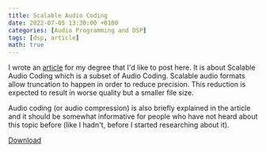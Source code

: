 ```yaml
---
title: Scalable Audio Coding
date: 2022-07-05 13:30:00 +0100
categories: [Audio Programming and DSP]
tags: [dsp, article]
math: true
---
```


I wrote an [article](../../assets/AudioProgrammingAndDSP/Scalable_Audio_Coding_Article_v2.pdf) for my degree that I'd like to post here. It is about Scalable Audio Coding which is a subset of Audio Coding. Scalable audio formats allow truncation to happen in order to reduce precision. This reduction is expected to result in worse quality but a smaller file size.

Audio coding (or audio compression) is also briefly explained in the article and it should be somewhat informative for people who have not heard about this topic before (like I hadn't, before I started researching about it). 

[Download](../../assets/AudioProgrammingAndDSP/Scalable_Audio_Coding_Article_v2.pdf)
